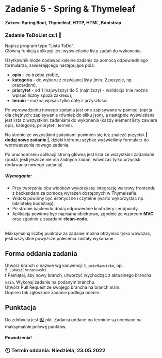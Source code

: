 # Zadanie 5 - Spring & Thymeleaf
#### Zakres: Spring Boot, Thymeleaf, HTTP, HTML, Bootstrap

### Zadanie ToDoList cz.1 :scroll:

Napisz program typu "Lista ToDo".  
Główną funkcją aplikacji jest wyświetlanie listy zadań do wykonania.

Użytkownik może dodawać kolejne zadania za pomocą odpowiedniego formularza, zawierającego następujące pola:
- **opis** - co trzeba zrobić,
- **kategoria** - do wyboru z rozwijanej listy (min. 2 pozycje, np. praca/dom),
- **priorytet** - od 1 (najwyższy) do 5 (najniższy) - walidacja (nie można wpisać liczby spoza zakresu),
- **termin** - można wpisać tylko datę z przyszłości.

Po wprowadzeniu nowego zadania jest ono zapisywane w pamięci (opcja dla chętnych: zapisywanie również do pliku json), a następnie wyświetlana jest lista z wszystkimi zadaniami do wykonania (każdy element listy zawiera opis, kategorię, priorytet i termin).

Na stronie ze wszystkimi zadaniami powinien się też znaleźć przycisk **| dodaj nowe zadanie |**, dzięki któremu szybko wyświetlimy formularz do wprowadzenia nowego zadania.

Po uruchomieniu aplikacji stroną główną jest lista ze wszystkimi zadaniami (pusta, jeśli jeszcze nie ma żadnych zadań, wówczas tylko przycisk dodawania nowego zadania).


##### Wymagania:
   - Przy tworzeniu obu widoków wykorzystaj integrację warstwy frontendu z backendem za pomocą wyrażeń dostępnych w Thymeleafie.
   - Widoki powinny być estetyczne i czytelne (warto wykorzystać np. bibliotekę bootstrap).
   - Po stronie backendu dodaj odpowiednie kontrolery i endpointy.
   - Aplikacja powinna być napisana obiektowo, zgodnie ze wzorcem **MVC** oraz zgodnie z zasadami **clean-code**. 
  
<br/>Maksymalną liczbę punktów za zadanie można otrzymać tylko wówczas, jeśli wszystkie powyższe polecenia zostały wykonane.  


## Forma oddania zadania
Utwórz branch o nazwie wg konwencji `5_imieNazwisko`, np. `5_LukaszChrzanowski`  
:exclamation: Pamiętaj, aby nowy branch, utworzyć wychodząc z aktualnego brancha `main`.
Wykonaj zadanie na podanym branchu.  
Utwórz Pull Request ze swojego brancha na branch main.  
Dopiero tak zgłoszone zadanie podlega ocenie.


## Punktacja

Do zdobycia jest :five:  pkt. Zadania oddane po terminie są oceniane na maksymalnie połowę punktów.

#### Powodzenia!

### :clock12: Termin oddania: Niedziela, 23.05.2022
